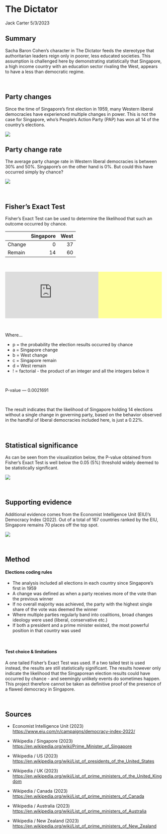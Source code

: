 The Dictator
================
Jack Carter
5/3/2023

## **Summary**

Sacha Baron Cohen’s character in The Dictator feeds the stereotype that
authoritarian leaders reign only in poorer, less educated societies.
This assumption is challenged here by demonstrating statistically that
Singapore, a high income country with an education sector rivaling the
West, appears to have a less than democratic regime.

 

## **Party changes**

Since the time of Singapore’s first election in 1959, many Western
liberal democracies have experienced multiple changes in power. This is
not the case for Singapore, who’s People’s Action Party (PAP) has won
all 14 of the country’s elections.

![](The-Dictator_files/figure-gfm/unnamed-chunk-1-1.png)<!-- -->

## **Party change rate**

The average party change rate in Western liberal democracies is between
30% and 50%. Singapore’s on the other hand is 0%. But could this have
occurred simply by chance?

![](The-Dictator_files/figure-gfm/unnamed-chunk-2-1.png)<!-- -->

 

## **Fisher’s Exact Test**

Fisher’s Exact Test can be used to determine the likelihood that such an
outcome occurred by chance.

|        | Singapore | West |
| :----- | --------: | ---: |
| Change |         0 |   37 |
| Remain |        14 |   60 |

 

<div style="background-color: rgb(255,255,153);">

  
![p =
\\frac{(a+b)\!(c+d)\!(a+c)\!(b+d)\!}{a\!b\!c\!d\!n\!}](https://latex.codecogs.com/png.latex?p%20%3D%20%5Cfrac%7B%28a%2Bb%29%21%28c%2Bd%29%21%28a%2Bc%29%21%28b%2Bd%29%21%7D%7Ba%21b%21c%21d%21n%21%7D
"p = \\frac{(a+b)!(c+d)!(a+c)!(b+d)!}{a!b!c!d!n!}")  

</div>

 

Where…

  - p = the probability the election results occurred by chance
  - a = Singapore change
  - b = West change
  - c = Singapore remain
  - d = West remain
  - \! = factorial - the product of an integer and all the integers
    below it

 

P-value — 0.0021691

 

The result indicates that the likelihood of Singapore holding 14
elections without a single change in governing party, based on the
behavior observed in the handful of liberal democracies included here,
is just a 0.22%.

 

## **Statistical significance**

As can be seen from the visualization below, the P-value obtained from
Fisher’s Exact Test is well below the 0.05 (5%) threshold widely deemed
to be statistically significant.

![](The-Dictator_files/figure-gfm/unnamed-chunk-5-1.png)<!-- -->

 

## **Supporting evidence**

Additional evidence comes from the Economist Intelligence Unit (EIU)’s
Democracy Index (2022). Out of a total of 167 countries ranked by the
EIU, Singapore remains 70 places off the top spot.

![](The-Dictator_files/figure-gfm/unnamed-chunk-6-1.png)<!-- -->

 

## **Method**

#### Elections coding rules

  - The analysis included all elections in each country since
    Singapore’s first in 1959
  - A change was defined as when a party receives more of the vote than
    the previous winner
  - If no overall majority was achieved, the party with the highest
    single share of the vote was deemed the winner
  - Where multiple parties regularly band into coalitions, broad changes
    ideology were used (liberal, conservative etc.)
  - If both a president and a prime minister existed, the most powerful
    position in that country was used

 

#### Test choice & limitations

A one tailed Fisher’s Exact Test was used. If a two tailed test is used
instead, the results are still statistically significant. The results
however only indicate the likelihood that the Singaporean election
results could have occurred by chance - and seemingly unlikely events do
sometimes happen. This project therefore cannot be taken as definitive
proof of the presence of a flawed democracy in Singapore.

 

## **Sources**

  - Economist Intelligence Unit (2023)
    <https://www.eiu.com/n/campaigns/democracy-index-2022/>

  - Wikipedia / Singapore (2023)
    <https://en.wikipedia.org/wiki/Prime_Minister_of_Singapore>

  - Wikipedia / US (2023)
    <https://en.wikipedia.org/wiki/List_of_presidents_of_the_United_States>

  - Wikipedia / UK (2023)
    <https://en.wikipedia.org/wiki/List_of_prime_ministers_of_the_United_Kingdom>

  - Wikipedia / Canada (2023)
    <https://en.wikipedia.org/wiki/List_of_prime_ministers_of_Canada>

  - Wikipedia / Australia (2023)
    <https://en.wikipedia.org/wiki/List_of_prime_ministers_of_Australia>

  - Wikipedia / New Zealand (2023)
    <https://en.wikipedia.org/wiki/List_of_prime_ministers_of_New_Zealand>
